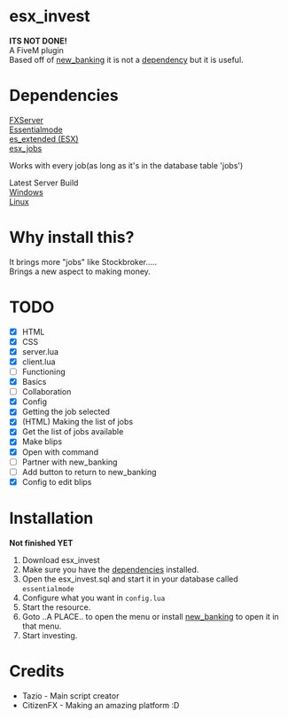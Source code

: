 # esx_invest
**ITS NOT DONE!** <br>
A FiveM plugin <br>
Based off of [new_banking](https://forum.fivem.net/t/release-new-banking-reskin/220487) it is not a [dependency](#dependencies) but it is useful.

# Dependencies
[FXServer](https://docs.fivem.net/server-manual/setting-up-a-server/)<br>
[Essentialmode](https://forum.fivem.net/t/release-essentialmode-base/3665)<br>
[es_extended (ESX)](https://forum.fivem.net/t/release-esx-base/39881)<br>
[esx_jobs](https://forum.fivem.net/t/release-esx-jobs/41949)<br>

Works with every job(as long as it's in the database table 'jobs')

Latest Server Build <br>
[Windows](https://runtime.fivem.net/artifacts/fivem/build_server_windows/master/)<br>
[Linux](https://runtime.fivem.net/artifacts/fivem/build_proot_linux/master/)

# Why install this?
It brings more "jobs" like Stockbroker.....<br>
Brings a new aspect to making money.

# TODO
- [x] HTML
- [x] CSS
- [x] server.lua
- [x] client.lua
- [ ] Functioning
- [x] Basics
- [ ] Collaboration
- [x] Config
- [x] Getting the job selected
- [x] (HTML) Making the list of jobs
- [x] Get the list of jobs available
- [x] Make blips
- [x] Open with command
- [ ] Partner with new_banking
- [ ] Add button to return to new_banking
- [x] Config to edit blips

# Installation
**Not finished YET**

1. Download esx_invest
2. Make sure you have the [dependencies](#dependencies) installed.
3. Open the esx_invest.sql and start it in your database called `essentialmode`
4. Configure what you want in `config.lua`
5. Start the resource.
6. Goto ..A PLACE.. to open the menu or install [new_banking](https://forum.fivem.net/t/release-new-banking-reskin/220487) to open it in that menu.
7. Start investing.

# Credits
* Tazio - Main script creator
* CitizenFX - Making an amazing platform :D
